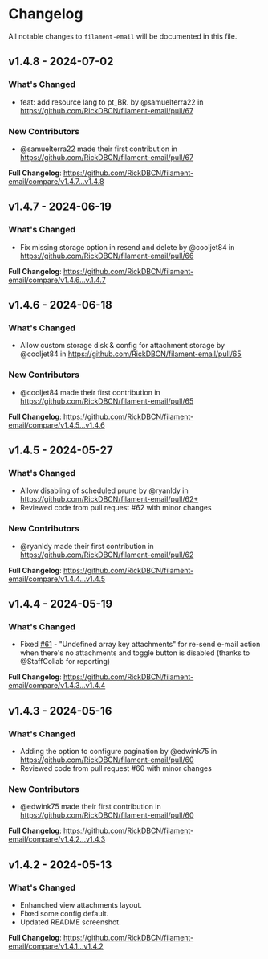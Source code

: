 # Changelog

All notable changes to `filament-email` will be documented in this file.

## v1.4.8 - 2024-07-02

### What's Changed

* feat: add resource lang to pt_BR. by @samuelterra22 in https://github.com/RickDBCN/filament-email/pull/67

### New Contributors

* @samuelterra22 made their first contribution in https://github.com/RickDBCN/filament-email/pull/67

**Full Changelog**: https://github.com/RickDBCN/filament-email/compare/v1.4.7...v1.4.8

## v1.4.7 - 2024-06-19

### What's Changed

* Fix missing storage option in resend and delete by @cooljet84 in https://github.com/RickDBCN/filament-email/pull/66

**Full Changelog**: https://github.com/RickDBCN/filament-email/compare/v1.4.6...v.1.4.7

## v1.4.6 - 2024-06-18

### What's Changed

* Allow custom storage disk & config for attachment storage by @cooljet84 in https://github.com/RickDBCN/filament-email/pull/65

### New Contributors

* @cooljet84 made their first contribution in https://github.com/RickDBCN/filament-email/pull/65

**Full Changelog**: https://github.com/RickDBCN/filament-email/compare/v1.4.5...v1.4.6

## v1.4.5 - 2024-05-27

### What's Changed

* Allow disabling of scheduled prune by @ryanldy in https://github.com/RickDBCN/filament-email/pull/62+
* Reviewed code from pull request #62 with minor changes

### New Contributors

* @ryanldy made their first contribution in https://github.com/RickDBCN/filament-email/pull/62

**Full Changelog**: https://github.com/RickDBCN/filament-email/compare/v1.4.4...v1.4.5

## v1.4.4 - 2024-05-19

### What's Changed

* Fixed [#61](https://github.com/RickDBCN/filament-email/issues/61) - "Undefined array key attachments" for re-send e-mail action when there's no attachments and toggle button is disabled (thanks to @StaffCollab for reporting)

**Full Changelog**: https://github.com/RickDBCN/filament-email/compare/v1.4.3...v1.4.4

## v1.4.3 - 2024-05-16

### What's Changed

* Adding the option to configure pagination by @edwink75 in https://github.com/RickDBCN/filament-email/pull/60
* Reviewed code from pull request #60 with minor changes

### New Contributors

* @edwink75 made their first contribution in https://github.com/RickDBCN/filament-email/pull/60

**Full Changelog**: https://github.com/RickDBCN/filament-email/compare/v1.4.2...v1.4.3

## v1.4.2 - 2024-05-13

### What's Changed

* Enhanched view attachments layout.
* Fixed some config default.
* Updated README screenshot.

**Full Changelog**: https://github.com/RickDBCN/filament-email/compare/v1.4.1...v1.4.2
